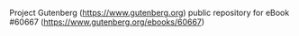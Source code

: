 Project Gutenberg (https://www.gutenberg.org) public repository for eBook #60667 (https://www.gutenberg.org/ebooks/60667)
